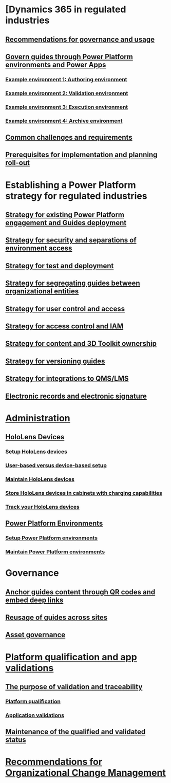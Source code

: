 ﻿# [Dynamics 365 in regulated industries
## [Recommendations for governance and usage](recommendations-governance.md)
## [Govern guides through Power Platform environments and Power Apps](govern-guides-through-power-platform-environments-and-power-apps.md)
### [Example environment 1: Authoring environment](govern-guides-through-power-platform-environments-and-power-apps.md#example-environment-1-authoring-environment)
### [Example environment 2: Validation environment](govern-guides-through-power-platform-environments-and-power-apps.md#example-environment-2-validation-environment)
### [Example environment 3: Execution environment](govern-guides-through-power-platform-environments-and-power-apps.md#example-environment-3-execution-environment)
### [Example environment 4: Archive environment](govern-guides-through-power-platform-environments-and-power-apps.md#example-environment-4-archive-environment)
## [Common challenges and requirements](common-challenges-and-requirements.md)
## [Prerequisites for implementation and planning roll-out](prerequisites-for-implementation-and-planning-roll-out.md)
# Establishing a Power Platform strategy for regulated industries
## [Strategy for existing Power Platform engagement and Guides deployment](strategy-for-existing-power-platform-engagement-and-guides-deployment.md)
## [Strategy for security and separations of environment access](strategy-for-security-and-separations-of-environment-access.md)
## [Strategy for test and deployment](strategy-for-test-and-deployment.md)
## [Strategy for segregating guides between organizational entities](strategy-for-segregating-guides-between-organizational-entities.md)
## [Strategy for user control and access](strategy-for-user-control-and-access.md)
## [Strategy for access control and IAM](strategy-for-access-control-and-iam.md)
## [Strategy for content and 3D Toolkit ownership](strategy-for-content-and-3d-toolkit-ownership.md)
## [Strategy for versioning guides](strategy-for-versioning-guides.md)
## [Strategy for integrations to QMS/LMS](strategy-for-integrations-to-qmslms.md)
## [Electronic records and electronic signature](electronic-records-and-electronic-signature.md)
# [Administration](administration.md)
## [HoloLens Devices](hololens-devices.md)
### [Setup HoloLens devices](hololens-devices.md#setup-hololens-devices)
### [User-based versus device-based setup](hololens-devices.md#user-based-versus-device-based-setup)
### [Maintain HoloLens devices](hololens-devices.md.md#maintain-hololens-devices)
### [Store HoloLens devices in cabinets with charging capabilities](hololens-devices.md#store-hololens-devices-in-cabinets-with-charging-capabilities)
### [Track your HoloLens devices](hololens-devices.md#track-your-hololens-devices)
## [Power Platform Environments](power-platform-environments.md)
### [Setup Power Platform environments](power-platform-environments.md#setup-power-platform-environments)
### [Maintain Power Platform environments](power-platform-environments.md#maintain-power-platform-environments)
# Governance
## [Anchor guides content through QR codes and embed deep links](anchor-guides-content-through-qr-codes-and-embed-deep-links.md)
## [Reusage of guides across sites](reusage-of-guides-across-sites.md)
## [Asset governance](asset-governance.md)
# [Platform qualification and app validations](platform-qualification-app-validations.md)
## [The purpose of validation and traceability](purpose-of-validation-and-traceability.md)
### [Platform qualification](purpose-of-validation-and-traceability.md#platform-qualification)
### [Application validations](purpose-of-validation-and-traceability.md#application-validationsapplication-validations)
## [Maintenance of the qualified and validated status](maintenance-of-the-qualified-and-validated-status.md)
# [Recommendations for Organizational Change Management](recommendations-org-change-management.md)
